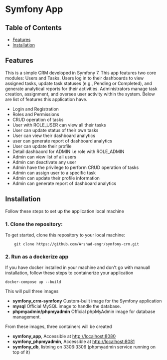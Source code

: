 # Symfony App
## Table of Contents
   - [Features](#Features)
   - [Installation](#installation)
  
## Features
   This is a simple CRM developed in Symfony 7. This app features two core modules: Users and Tasks. Users log in to their dashboards to view assigned tasks, update task statuses (e.g., Pending or Completed), and generate analytical reports for their activities. Administrators manage task creation, assignment, and oversee user activity within the system. Below are list of features this application have.
   * Login and Registration
   * Roles and Permissions
   * CRUD operation of tasks
   * User with ROLE_USER can view all their tasks
   * User can update status of their own tasks
   * User can view their dashboard analytics 
   * user can generate report of dashboard analytics
   * User can update their profile
   * Detail dashbaord for ADMIN i.e role with ROLE_ADMIN
   * Admin can view list of all users
   * Admin can deactivate any user
   * Admin have the privilege to perform CRUD operation of tasks
   * Admin can assign user to a specific task
   * Admin can update their profile information
   * Admin can generate report of dashboard analytics  

## Installation
  Follow these steps to set up the application local machine
  ### 1. Clone the repository:

   To get started, clone this repository to your local machine:

     
        git clone https://github.com/Arshad-engr/symfony-crm.git
        

  ### 2. Run as a dockerize app

  If you have docker installed in your machine and don't go with manuall installation, follow these steps to containerize your application
   ```
   docker-compose up --build

   ``` 
   This will pull three images 
   * **symfony_crm-symfony** Custom-built image for the Symfony application
   * **mysql** Official MySQL image to handle the database.
   * **phpmyadmin/phpmyadmin** Official phpMyAdmin image for database management.

   From these images, three containers will be created
   * **symfony_app**, Accessible at [http://localhost:8080](http://localhost:8080)
   * **symfony_phpmyadmin**, Accessible at [http://localhost:8081](http://localhost:8081)
   * **symfony_db**, listning on 3306:3306 (phpmyadmin service running on top of it)

  


